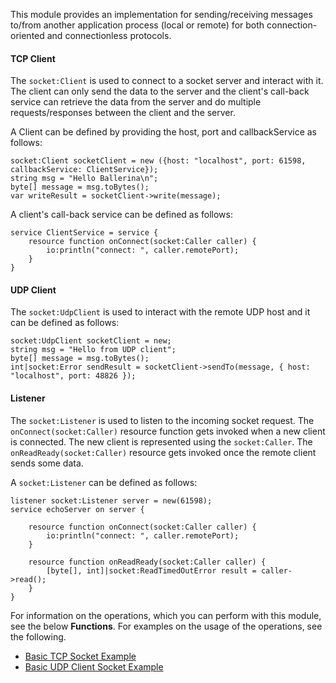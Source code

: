 This module provides an implementation for sending/receiving messages to/from another application process (local or remote) for both connection-oriented and connectionless protocols.

#### TCP Client

The `socket:Client` is used to connect to a socket server and interact with it. The client can only send the data to the server and the client's call-back service can retrieve the data from the server and do multiple requests/responses between the client and the server.

A Client can be defined by providing the host, port and callbackService as follows:

```ballerina
socket:Client socketClient = new ({host: "localhost", port: 61598, callbackService: ClientService});
string msg = "Hello Ballerina\n";
byte[] message = msg.toBytes();
var writeResult = socketClient->write(message);
```

A client's call-back service can be defined as follows:

```ballerina 
service ClientService = service {
    resource function onConnect(socket:Caller caller) {
        io:println("connect: ", caller.remotePort);
    }
}
```

#### UDP Client
The `socket:UdpClient` is used to interact with the remote UDP host and it can be defined as follows:
```ballerina
socket:UdpClient socketClient = new;
string msg = "Hello from UDP client";
byte[] message = msg.toBytes();
int|socket:Error sendResult = socketClient->sendTo(message, { host: "localhost", port: 48826 });
```

#### Listener
The `socket:Listener` is used to listen to the incoming socket request. The `onConnect(socket:Caller)` resource function gets invoked when a new client is connected. The new client is represented using the `socket:Caller`.
The `onReadReady(socket:Caller)` resource gets invoked once the remote client sends some data.

A `socket:Listener` can be defined as follows:
```ballerina
listener socket:Listener server = new(61598);
service echoServer on server {

    resource function onConnect(socket:Caller caller) {
        io:println("connect: ", caller.remotePort);
    }

    resource function onReadReady(socket:Caller caller) {
        [byte[], int]|socket:ReadTimedOutError result = caller->read();
    }
}
```

For information on the operations, which you can perform with this module, see the below **Functions**. For examples on the usage of the operations, see the following.
 * [Basic TCP Socket Example](https://ballerina.io/learn/by-example/tcp-socket-listener-client.html)
 * [Basic UDP Client Socket Example](https://ballerina.io/learn/by-example/udp-socket-client.html)
